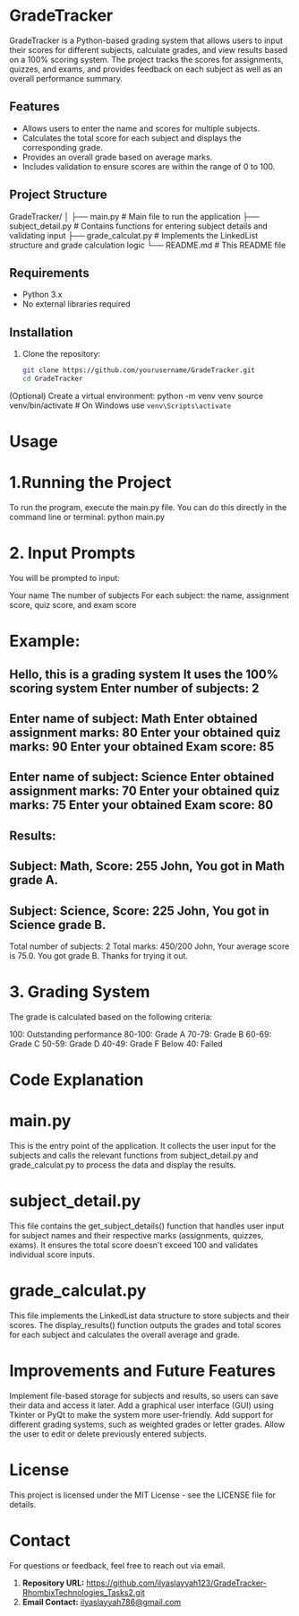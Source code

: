 # GradeTracker

GradeTracker is a Python-based grading system that allows users to input their scores for different subjects, calculate grades, and view results based on a 100% scoring system. The project tracks the scores for assignments, quizzes, and exams, and provides feedback on each subject as well as an overall performance summary.

## Features

- Allows users to enter the name and scores for multiple subjects.
- Calculates the total score for each subject and displays the corresponding grade.
- Provides an overall grade based on average marks.
- Includes validation to ensure scores are within the range of 0 to 100.

## Project Structure

GradeTracker/ │ ├── main.py # Main file to run the application ├── subject_detail.py # Contains functions for entering subject details and validating input ├── grade_calculat.py # Implements the LinkedList structure and grade calculation logic └── README.md # This README file


## Requirements

- Python 3.x
- No external libraries required

## Installation

1. Clone the repository:

   ```bash
   git clone https://github.com/yourusername/GradeTracker.git
   cd GradeTracker
   
(Optional) Create a virtual environment:
python -m venv venv
source venv/bin/activate  # On Windows use `venv\Scripts\activate`
# Usage
# 1.Running the Project
To run the program, execute the main.py file. You can do this directly in the command line or terminal:
python main.py
# 2. Input Prompts
You will be prompted to input:

Your name
The number of subjects
For each subject: the name, assignment score, quiz score, and exam score
# Example:
Hello, this is a grading system
It uses the 100% scoring system
Enter number of subjects: 2
---------------------------------------
Enter name of subject: Math
Enter obtained assignment marks: 80
Enter your obtained quiz marks: 90
Enter your obtained Exam score: 85
---------------------------------------
Enter name of subject: Science
Enter obtained assignment marks: 70
Enter your obtained quiz marks: 75
Enter your obtained Exam score: 80
-----------------------------
Results:
------------------------------
Subject: Math, Score: 255
John, You got in Math grade A.
------------------------------
Subject: Science, Score: 225
John, You got in Science grade B.
------------------------------
Total number of subjects: 2
Total marks: 450/200
John, Your average score is 75.0. You got grade B.
Thanks for trying it out.
# 3. Grading System
The grade is calculated based on the following criteria:

100: Outstanding performance
80-100: Grade A
70-79: Grade B
60-69: Grade C
50-59: Grade D
40-49: Grade F
Below 40: Failed
# Code Explanation
# main.py
This is the entry point of the application. It collects the user input for the subjects and calls the relevant functions from subject_detail.py and grade_calculat.py to process the data and display the results.
# subject_detail.py
This file contains the get_subject_details() function that handles user input for subject names and their respective marks (assignments, quizzes, exams). It ensures the total score doesn't exceed 100 and validates individual score inputs.
# grade_calculat.py
This file implements the LinkedList data structure to store subjects and their scores. The display_results() function outputs the grades and total scores for each subject and calculates the overall average and grade.
# Improvements and Future Features
Implement file-based storage for subjects and results, so users can save their data and access it later.
Add a graphical user interface (GUI) using Tkinter or PyQt to make the system more user-friendly.
Add support for different grading systems, such as weighted grades or letter grades.
Allow the user to edit or delete previously entered subjects.
# License
This project is licensed under the MIT License - see the LICENSE file for details.
# Contact
For questions or feedback, feel free to reach out via email.
1. **Repository URL:** https://github.com/ilyaslayyah123/GradeTracker-RhombixTechnologies_Tasks2.git
2. **Email Contact:** ilyaslayyah786@gmail.com 



